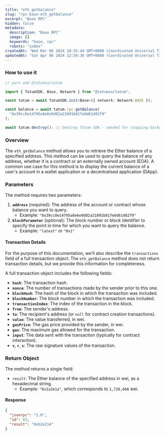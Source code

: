 ```yaml
---
title: "eth_getbalance"
slug: "rpc-base-eth_getbalance"
excerpt: "Base RPC"
hidden: false
metadata: 
  description: "Base RPC"
  image: []
  keywords: "base, rpc"
  robots: "index"
createdAt: "Wed Mar 06 2024 10:35:44 GMT+0000 (Coordinated Universal Time)"
updatedAt: "Sat Apr 06 2024 12:59:36 GMT+0000 (Coordinated Universal Time)"
---
```




### How to use it



```typescript
// yarn add @tatumio/tatum

import { TatumSDK, Base, Network } from "@tatumio/tatum";

const tatum = await TatumSDK.init<Base>({ network: Network.BASE });

const balance = await tatum.rpc.getBalance(
  "0x39cc0e14795a8e6e9d02a21091b81fe0d61d82f9"
);

await tatum.destroy(); // Destroy Tatum SDK - needed for stopping background jobs
```



### Overview

The `eth_getBalance` method allows you to retrieve the Ether balance of a specified address. This method can be used to query the balance of any address, whether it is a contract or an externally owned account (EOA). A common use case for this method is to display the current balance of a user's account in a wallet application or a decentralised application (DApp).

### Parameters

The method requires two parameters:

1. **`address`** (required): The address of the account or contract whose balance you want to query.
   - Example: `"0x39cc0e14795a8e6e9d02a21091b81fe0d61d82f9"`
2. **`blockParameter`** (optional): The block number or block identifier to specify the point in time for which you want to query the balance.
   - Example: `"latest"` or `"0x1"`

#### Transaction Details

For the purpose of this documentation, we'll also describe the `transactions` field of a full transaction object. The `eth_getBalance` method does not return transaction details, but we provide this information for completeness.

A full transaction object includes the following fields:

- **`hash`**: The transaction hash.
- **`nonce`**: The number of transactions made by the sender prior to this one.
- **`blockHash`**: The hash of the block in which the transaction was included.
- **`blockNumber`**: The block number in which the transaction was included.
- **`transactionIndex`**: The index of the transaction in the block.
- **`from`**: The sender's address.
- **`to`**: The recipient's address (or `null` for contract creation transactions).
- **`value`**: The value transferred, in wei.
- **`gasPrice`**: The gas price provided by the sender, in wei.
- **`gas`**: The maximum gas allowed for the transaction.
- **`input`**: The data sent with the transaction (typically for contract interaction).
- **`v`**, **`r`**, **`s`**: The raw signature values of the transaction.

### Return Object

The method returns a single field:

- `result`: The Ether balance of the specified address in wei, as a hexadecimal string.
  - Example: `"0x1a2e1a"`, which corresponds to `1,726,666` wei.

#### Response

```json
{
  "jsonrpc": "2.0",
  "id": 83,
  "result": "0xb2e214"
}
```
